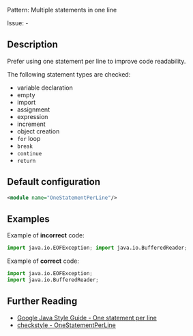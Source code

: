 Pattern: Multiple statements in one line

Issue: -

## Description

Prefer using one statement per line to improve code readability.

The following statement types are checked: 
- variable declaration
- empty
- import
- assignment
- expression
- increment
- object creation
- `for` loop
- `break`
- `continue`
- `return`

## Default configuration

```xml
<module name="OneStatementPerLine"/>
```

## Examples

Example of **incorrect** code:

```python
import java.io.EOFException; import java.io.BufferedReader;
```

Example of **correct** code:

```python
import java.io.EOFException;
import java.io.BufferedReader;
```

## Further Reading

* [Google Java Style Guide - One statement per line](https://google.github.io/styleguide/javaguide.html#s4.3-one-statement-per-line)
* [checkstyle - OneStatementPerLine](http://checkstyle.sourceforge.net/config_coding.html#OneStatementPerLine)
